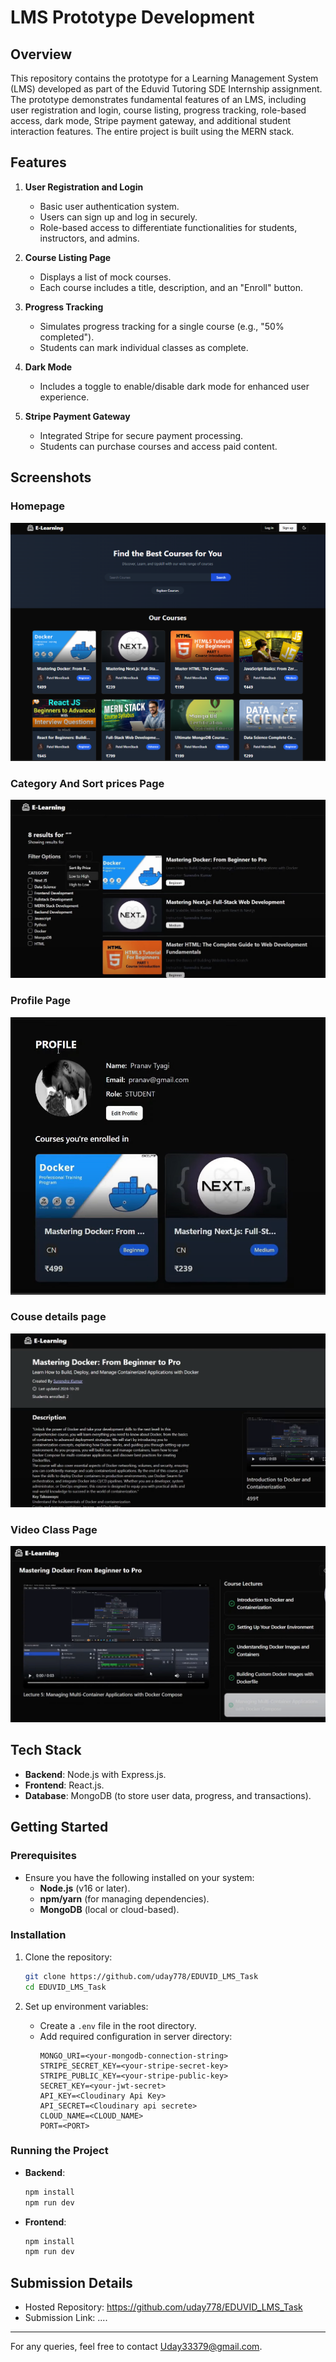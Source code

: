 # LMS Prototype Development

## Overview
This repository contains the prototype for a Learning Management System (LMS) developed as part of the Eduvid Tutoring SDE Internship assignment. The prototype demonstrates fundamental features of an LMS, including user registration and login, course listing, progress tracking, role-based access, dark mode, Stripe payment gateway, and additional student interaction features. The entire project is built using the MERN stack.

## Features
1. **User Registration and Login**
   - Basic user authentication system.
   - Users can sign up and log in securely.
   - Role-based access to differentiate functionalities for students, instructors, and admins.

2. **Course Listing Page**
   - Displays a list of mock courses.
   - Each course includes a title, description, and an "Enroll" button.

3. **Progress Tracking**
   - Simulates progress tracking for a single course (e.g., "50% completed").
   - Students can mark individual classes as complete.

4. **Dark Mode**
   - Includes a toggle to enable/disable dark mode for enhanced user experience.

5. **Stripe Payment Gateway**
   - Integrated Stripe for secure payment processing.
   - Students can purchase courses and access paid content.


## Screenshots

### Homepage
![Homepage](client/public/HomePage.png)

### Category And Sort prices Page
![category](client/public/Search_and_sort_and_Category_Page.png)

### Profile Page
![prifile](client/public/Profile_page.png)

### Couse details page
![Course Details](client/public/course_details_Page.png)

### Video Class Page
![Class](client/public/Video_class_page.png)



## Tech Stack
- **Backend**: Node.js with Express.js.
- **Frontend**: React.js.
- **Database**: MongoDB (to store user data, progress, and transactions).

## Getting Started
### Prerequisites
- Ensure you have the following installed on your system:
  - **Node.js** (v16 or later).
  - **npm/yarn** (for managing dependencies).
  - **MongoDB** (local or cloud-based).

### Installation
1. Clone the repository:
   ```bash
   git clone https://github.com/uday778/EDUVID_LMS_Task
   cd EDUVID_LMS_Task
   ```

2. Set up environment variables:
   - Create a `.env` file in the root directory.
   - Add required configuration in server directory:
     ```
     MONGO_URI=<your-mongodb-connection-string>
     STRIPE_SECRET_KEY=<your-stripe-secret-key>
     STRIPE_PUBLIC_KEY=<your-stripe-public-key>
     SECRET_KEY=<your-jwt-secret>
     API_KEY=<Cloudinary Api Key>
     API_SECRET=<Cloudinary api secrete>
     CLOUD_NAME=<CLOUD_NAME>
     PORT=<PORT>
     ```

### Running the Project
- **Backend**:
  ```bash
  npm install
  npm run dev
  ```

- **Frontend**:
  ```bash
  npm install
  npm run dev
  ```
  
## Submission Details
- Hosted Repository: https://github.com/uday778/EDUVID_LMS_Task
- Submission Link: ....

---
For any queries, feel free to contact Uday33379@gmail.com.

